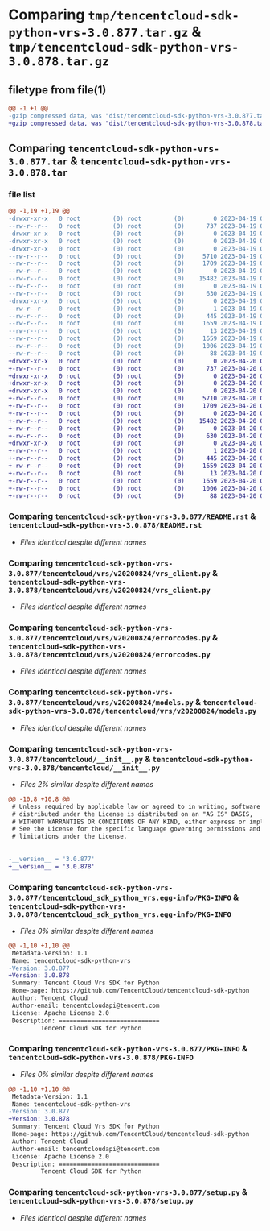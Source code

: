 # Comparing `tmp/tencentcloud-sdk-python-vrs-3.0.877.tar.gz` & `tmp/tencentcloud-sdk-python-vrs-3.0.878.tar.gz`

## filetype from file(1)

```diff
@@ -1 +1 @@
-gzip compressed data, was "dist/tencentcloud-sdk-python-vrs-3.0.877.tar", last modified: Wed Apr 19 09:44:49 2023, max compression
+gzip compressed data, was "dist/tencentcloud-sdk-python-vrs-3.0.878.tar", last modified: Thu Apr 20 00:56:06 2023, max compression
```

## Comparing `tencentcloud-sdk-python-vrs-3.0.877.tar` & `tencentcloud-sdk-python-vrs-3.0.878.tar`

### file list

```diff
@@ -1,19 +1,19 @@
-drwxr-xr-x   0 root         (0) root         (0)        0 2023-04-19 09:44:49.000000 tencentcloud-sdk-python-vrs-3.0.877/
--rw-r--r--   0 root         (0) root         (0)      737 2023-04-19 09:44:49.000000 tencentcloud-sdk-python-vrs-3.0.877/README.rst
-drwxr-xr-x   0 root         (0) root         (0)        0 2023-04-19 09:44:49.000000 tencentcloud-sdk-python-vrs-3.0.877/tencentcloud/
-drwxr-xr-x   0 root         (0) root         (0)        0 2023-04-19 09:44:49.000000 tencentcloud-sdk-python-vrs-3.0.877/tencentcloud/vrs/
-drwxr-xr-x   0 root         (0) root         (0)        0 2023-04-19 09:44:49.000000 tencentcloud-sdk-python-vrs-3.0.877/tencentcloud/vrs/v20200824/
--rw-r--r--   0 root         (0) root         (0)     5710 2023-04-19 09:44:49.000000 tencentcloud-sdk-python-vrs-3.0.877/tencentcloud/vrs/v20200824/vrs_client.py
--rw-r--r--   0 root         (0) root         (0)     1709 2023-04-19 09:44:49.000000 tencentcloud-sdk-python-vrs-3.0.877/tencentcloud/vrs/v20200824/errorcodes.py
--rw-r--r--   0 root         (0) root         (0)        0 2023-04-19 09:44:49.000000 tencentcloud-sdk-python-vrs-3.0.877/tencentcloud/vrs/v20200824/__init__.py
--rw-r--r--   0 root         (0) root         (0)    15482 2023-04-19 09:44:49.000000 tencentcloud-sdk-python-vrs-3.0.877/tencentcloud/vrs/v20200824/models.py
--rw-r--r--   0 root         (0) root         (0)        0 2023-04-19 09:44:49.000000 tencentcloud-sdk-python-vrs-3.0.877/tencentcloud/vrs/__init__.py
--rw-r--r--   0 root         (0) root         (0)      630 2023-04-19 09:44:49.000000 tencentcloud-sdk-python-vrs-3.0.877/tencentcloud/__init__.py
-drwxr-xr-x   0 root         (0) root         (0)        0 2023-04-19 09:44:49.000000 tencentcloud-sdk-python-vrs-3.0.877/tencentcloud_sdk_python_vrs.egg-info/
--rw-r--r--   0 root         (0) root         (0)        1 2023-04-19 09:44:49.000000 tencentcloud-sdk-python-vrs-3.0.877/tencentcloud_sdk_python_vrs.egg-info/dependency_links.txt
--rw-r--r--   0 root         (0) root         (0)      445 2023-04-19 09:44:49.000000 tencentcloud-sdk-python-vrs-3.0.877/tencentcloud_sdk_python_vrs.egg-info/SOURCES.txt
--rw-r--r--   0 root         (0) root         (0)     1659 2023-04-19 09:44:49.000000 tencentcloud-sdk-python-vrs-3.0.877/tencentcloud_sdk_python_vrs.egg-info/PKG-INFO
--rw-r--r--   0 root         (0) root         (0)       13 2023-04-19 09:44:49.000000 tencentcloud-sdk-python-vrs-3.0.877/tencentcloud_sdk_python_vrs.egg-info/top_level.txt
--rw-r--r--   0 root         (0) root         (0)     1659 2023-04-19 09:44:49.000000 tencentcloud-sdk-python-vrs-3.0.877/PKG-INFO
--rw-r--r--   0 root         (0) root         (0)     1006 2023-04-19 09:44:49.000000 tencentcloud-sdk-python-vrs-3.0.877/setup.py
--rw-r--r--   0 root         (0) root         (0)       88 2023-04-19 09:44:49.000000 tencentcloud-sdk-python-vrs-3.0.877/setup.cfg
+drwxr-xr-x   0 root         (0) root         (0)        0 2023-04-20 00:56:06.000000 tencentcloud-sdk-python-vrs-3.0.878/
+-rw-r--r--   0 root         (0) root         (0)      737 2023-04-20 00:56:06.000000 tencentcloud-sdk-python-vrs-3.0.878/README.rst
+drwxr-xr-x   0 root         (0) root         (0)        0 2023-04-20 00:56:06.000000 tencentcloud-sdk-python-vrs-3.0.878/tencentcloud/
+drwxr-xr-x   0 root         (0) root         (0)        0 2023-04-20 00:56:06.000000 tencentcloud-sdk-python-vrs-3.0.878/tencentcloud/vrs/
+drwxr-xr-x   0 root         (0) root         (0)        0 2023-04-20 00:56:06.000000 tencentcloud-sdk-python-vrs-3.0.878/tencentcloud/vrs/v20200824/
+-rw-r--r--   0 root         (0) root         (0)     5710 2023-04-20 00:56:06.000000 tencentcloud-sdk-python-vrs-3.0.878/tencentcloud/vrs/v20200824/vrs_client.py
+-rw-r--r--   0 root         (0) root         (0)     1709 2023-04-20 00:56:06.000000 tencentcloud-sdk-python-vrs-3.0.878/tencentcloud/vrs/v20200824/errorcodes.py
+-rw-r--r--   0 root         (0) root         (0)        0 2023-04-20 00:56:06.000000 tencentcloud-sdk-python-vrs-3.0.878/tencentcloud/vrs/v20200824/__init__.py
+-rw-r--r--   0 root         (0) root         (0)    15482 2023-04-20 00:56:06.000000 tencentcloud-sdk-python-vrs-3.0.878/tencentcloud/vrs/v20200824/models.py
+-rw-r--r--   0 root         (0) root         (0)        0 2023-04-20 00:56:06.000000 tencentcloud-sdk-python-vrs-3.0.878/tencentcloud/vrs/__init__.py
+-rw-r--r--   0 root         (0) root         (0)      630 2023-04-20 00:56:06.000000 tencentcloud-sdk-python-vrs-3.0.878/tencentcloud/__init__.py
+drwxr-xr-x   0 root         (0) root         (0)        0 2023-04-20 00:56:06.000000 tencentcloud-sdk-python-vrs-3.0.878/tencentcloud_sdk_python_vrs.egg-info/
+-rw-r--r--   0 root         (0) root         (0)        1 2023-04-20 00:56:06.000000 tencentcloud-sdk-python-vrs-3.0.878/tencentcloud_sdk_python_vrs.egg-info/dependency_links.txt
+-rw-r--r--   0 root         (0) root         (0)      445 2023-04-20 00:56:06.000000 tencentcloud-sdk-python-vrs-3.0.878/tencentcloud_sdk_python_vrs.egg-info/SOURCES.txt
+-rw-r--r--   0 root         (0) root         (0)     1659 2023-04-20 00:56:06.000000 tencentcloud-sdk-python-vrs-3.0.878/tencentcloud_sdk_python_vrs.egg-info/PKG-INFO
+-rw-r--r--   0 root         (0) root         (0)       13 2023-04-20 00:56:06.000000 tencentcloud-sdk-python-vrs-3.0.878/tencentcloud_sdk_python_vrs.egg-info/top_level.txt
+-rw-r--r--   0 root         (0) root         (0)     1659 2023-04-20 00:56:06.000000 tencentcloud-sdk-python-vrs-3.0.878/PKG-INFO
+-rw-r--r--   0 root         (0) root         (0)     1006 2023-04-20 00:56:06.000000 tencentcloud-sdk-python-vrs-3.0.878/setup.py
+-rw-r--r--   0 root         (0) root         (0)       88 2023-04-20 00:56:06.000000 tencentcloud-sdk-python-vrs-3.0.878/setup.cfg
```

### Comparing `tencentcloud-sdk-python-vrs-3.0.877/README.rst` & `tencentcloud-sdk-python-vrs-3.0.878/README.rst`

 * *Files identical despite different names*

### Comparing `tencentcloud-sdk-python-vrs-3.0.877/tencentcloud/vrs/v20200824/vrs_client.py` & `tencentcloud-sdk-python-vrs-3.0.878/tencentcloud/vrs/v20200824/vrs_client.py`

 * *Files identical despite different names*

### Comparing `tencentcloud-sdk-python-vrs-3.0.877/tencentcloud/vrs/v20200824/errorcodes.py` & `tencentcloud-sdk-python-vrs-3.0.878/tencentcloud/vrs/v20200824/errorcodes.py`

 * *Files identical despite different names*

### Comparing `tencentcloud-sdk-python-vrs-3.0.877/tencentcloud/vrs/v20200824/models.py` & `tencentcloud-sdk-python-vrs-3.0.878/tencentcloud/vrs/v20200824/models.py`

 * *Files identical despite different names*

### Comparing `tencentcloud-sdk-python-vrs-3.0.877/tencentcloud/__init__.py` & `tencentcloud-sdk-python-vrs-3.0.878/tencentcloud/__init__.py`

 * *Files 2% similar despite different names*

```diff
@@ -10,8 +10,8 @@
 # Unless required by applicable law or agreed to in writing, software
 # distributed under the License is distributed on an "AS IS" BASIS,
 # WITHOUT WARRANTIES OR CONDITIONS OF ANY KIND, either express or implied.
 # See the License for the specific language governing permissions and
 # limitations under the License.
 
 
-__version__ = '3.0.877'
+__version__ = '3.0.878'
```

### Comparing `tencentcloud-sdk-python-vrs-3.0.877/tencentcloud_sdk_python_vrs.egg-info/PKG-INFO` & `tencentcloud-sdk-python-vrs-3.0.878/tencentcloud_sdk_python_vrs.egg-info/PKG-INFO`

 * *Files 0% similar despite different names*

```diff
@@ -1,10 +1,10 @@
 Metadata-Version: 1.1
 Name: tencentcloud-sdk-python-vrs
-Version: 3.0.877
+Version: 3.0.878
 Summary: Tencent Cloud Vrs SDK for Python
 Home-page: https://github.com/TencentCloud/tencentcloud-sdk-python
 Author: Tencent Cloud
 Author-email: tencentcloudapi@tencent.com
 License: Apache License 2.0
 Description: ============================
         Tencent Cloud SDK for Python
```

### Comparing `tencentcloud-sdk-python-vrs-3.0.877/PKG-INFO` & `tencentcloud-sdk-python-vrs-3.0.878/PKG-INFO`

 * *Files 0% similar despite different names*

```diff
@@ -1,10 +1,10 @@
 Metadata-Version: 1.1
 Name: tencentcloud-sdk-python-vrs
-Version: 3.0.877
+Version: 3.0.878
 Summary: Tencent Cloud Vrs SDK for Python
 Home-page: https://github.com/TencentCloud/tencentcloud-sdk-python
 Author: Tencent Cloud
 Author-email: tencentcloudapi@tencent.com
 License: Apache License 2.0
 Description: ============================
         Tencent Cloud SDK for Python
```

### Comparing `tencentcloud-sdk-python-vrs-3.0.877/setup.py` & `tencentcloud-sdk-python-vrs-3.0.878/setup.py`

 * *Files identical despite different names*


